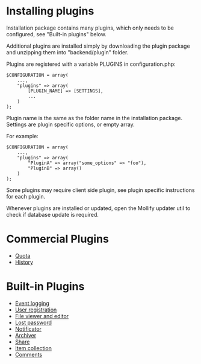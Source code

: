 # Installing plugins #

Installation package contains many plugins, which only needs to be configured, see "Built-in plugins" below.

Additional plugins are installed simply by downloading the plugin package and unzipping them into "backend/plugin" folder.

Plugins are registered with a variable PLUGINS in configuration.php:

```
$CONFIGURATION = array(
	...,
	"plugins" => array(
		[PLUGIN_NAME] => [SETTINGS],
		...
	)
);
```

Plugin name is the same as the folder name in the installation package. Settings are plugin specific options, or empty array.

For example:

```
$CONFIGURATION = array(
	...,
	"plugins" => array(
		"PluginA" => array("some_options" => "foo"),
		"PluginB" => array()
	)
);
```

Some plugins may require client side plugin, see plugin specific instructions for each plugin.

Whenever plugins are installed or updated, open the Mollify updater util to check if database update is required.

# Commercial Plugins #
  * [Quota](QuotaPlugin.md)
  * [History](HistoryPlugin.md)

# Built-in Plugins #
  * [Event logging](EventLoggingPlugin.md)
  * [User registration](RegistrationPlugin.md)
  * [File viewer and editor](FileViewerEditorPlugin.md)
  * [Lost password](LostPasswordPlugin.md)
  * [Notificator](NotificatorPlugin.md)
  * [Archiver](ArchiverPlugin.md)
  * [Share](SharePlugin.md)
  * [Item collection](ItemCollectionPlugin.md)
  * [Comments](CommentsPlugin.md)